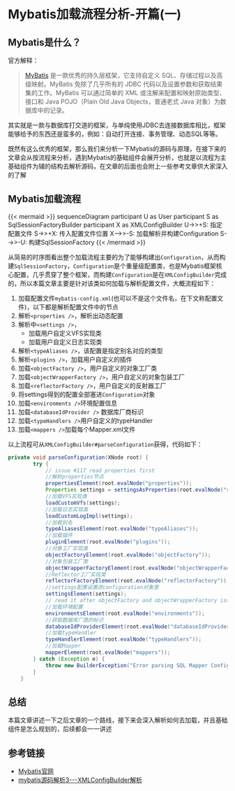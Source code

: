 # Mybatis加载流程分析-开篇(一)


## Mybatis是什么？
官方解释：
> [MyBatis](https://mybatis.org/mybatis-3/zh/index.html) 是一款优秀的持久层框架，它支持自定义 SQL、存储过程以及高级映射。MyBatis 免除了几乎所有的 JDBC 代码以及设置参数和获取结果集的工作。MyBatis 可以通过简单的 XML 或注解来配置和映射原始类型、接口和 Java POJO（Plain Old Java Objects，普通老式 Java 对象）为数据库中的记录。 

其实就是一款与数据库打交道的框架，与单纯使用JDBC去连接数据库相比，框架能够给予的东西还是蛮多的，例如：自动打开连接、事务管理、动态SQL等等。  

既然有这么优秀的框架，那么我们来分析一下Mybatis的源码与原理，在接下来的文章会从按流程来分析，遇到Mybatis的基础组件会展开分析，也就是以流程为主基础组件为辅的结构去解析源码，在文章的后面也会附上一些参考文章供大家深入的了解

## Mybatis加载流程
{{< mermaid >}}
sequenceDiagram
    participant U as User
    participant S as SqlSessionFactoryBuilder
    participant X as XMLConfigBuilder
    U->>+S: 指定配置文件
    S->>+X: 传入配置文件位置
    X-->>-S: 加载解析并构建Configuration
    S-->>-U: 构建SqlSessionFactory
{{< /mermaid >}}

从简易的时序图看出整个加载流程主要的为了能够构建出`Configuration`，从而构建`SqlSessionFactory`，`Configuration`是个重量级配置类，也是Mybatis框架核心配置，几乎贯穿了整个框架，而构建`Configuration`是在`XMLConfigBuilder`完成的，所以本篇文章主要是针对该类如何加载与解析配置文件，大概流程如下：
1. 加载配置文件`mybatis-config.xml`(也可以不是这个文件名，在下文称配置文件)，以下都是解析配置文件中的节点
2. 解析`<properties />`，解析出动态配置
3. 解析中`<settings />`，
    - 加载用户自定义VFS实现类
    - 加载用户自定义日志实现类
4. 解析`<typeAliases />`，该配置是指定别名对应的类型
5. 解析`<plugins />`，加载用户自定义的插件
6. 加载`<objectFactory />`，用户自定义的对象工厂类
7. 加载`<objectWrapperFactory />`，用户自定义的对象包装工厂
8. 加载`<reflectorFactory />`，用户自定义的反射器工厂
9. 将settings得到的配置全部塞进`Configuration`对象
10. 加载`<environments />`环境配置信息
11. 加载`<databaseIdProvider />` 数据库厂商标识
12. 加载`<typeHandlers />`用户自定义的typeHandler
13. 加载`<mappers />`加载每个Mapper.xml文件  

以上流程可从`XMLConfigBuilder#parseConfiguration`获得，代码如下：
```Java
private void parseConfiguration(XNode root) {
        try {
            // issue #117 read properties first
            //解析properties节点
            propertiesElement(root.evalNode("properties"));
            Properties settings = settingsAsProperties(root.evalNode("settings"));
            //加载VFS实现类
            loadCustomVfs(settings);
            //加载日志实现类
            loadCustomLogImpl(settings);
            //加载别名
            typeAliasesElement(root.evalNode("typeAliases"));
            //加载插件
            pluginElement(root.evalNode("plugins"));
            //对象工厂实现类
            objectFactoryElement(root.evalNode("objectFactory"));
            //对象包装工厂类
            objectWrapperFactoryElement(root.evalNode("objectWrapperFactory"));
            //Reflector工厂实现类
            reflectorFactoryElement(root.evalNode("reflectorFactory"));
            //settings配置设置进configuration对象里
            settingsElement(settings);
            // read it after objectFactory and objectWrapperFactory issue #631
            //加载环境配置
            environmentsElement(root.evalNode("environments"));
            //获取数据库厂商的标识
            databaseIdProviderElement(root.evalNode("databaseIdProvider"));
            //加载typeHandler
            typeHandlerElement(root.evalNode("typeHandlers"));
            //加载Mapper
            mapperElement(root.evalNode("mappers"));
        } catch (Exception e) {
            throw new BuilderException("Error parsing SQL Mapper Configuration. Cause: " + e, e);
        }
    }
```

## 总结
本篇文章讲述一下之后文章的一个路线，接下来会深入解析如何去加载，并且基础组件是怎么规划的，后续都会一一讲述

## 参考链接
- [Mybatis官网](https://mybatis.org/mybatis-3/zh/configuration.html)
- [mybatis源码解析3---XMLConfigBuilder解析](https://www.cnblogs.com/jackion5/p/9480393.html)
